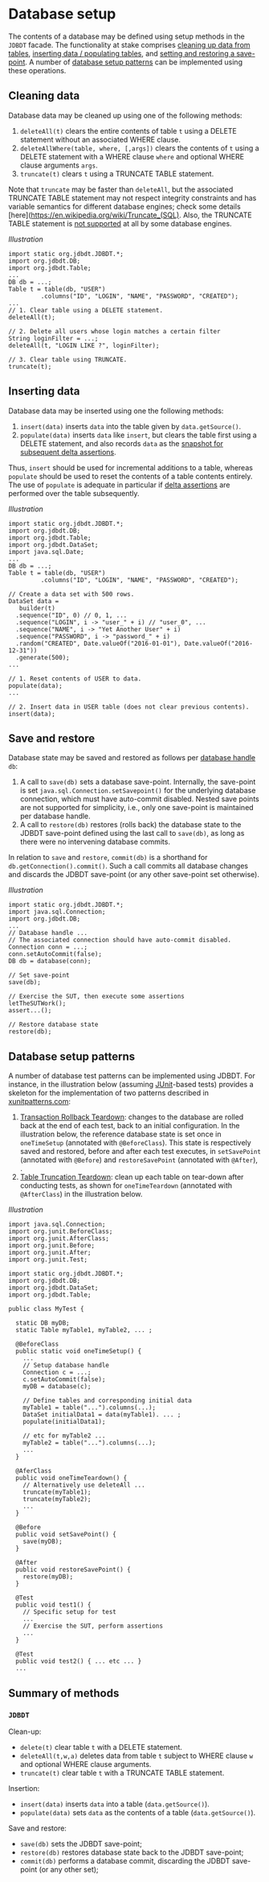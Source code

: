 # Database setup

The contents of a database may be defined using setup methods 
in the `JDBDT` facade. The functionality at stake comprises [cleaning up data from tables](DBSetup.html#Clean), [inserting data / populating tables](DBSetup.html#Insert), 
and [setting and restoring a save-point](DBSetup.html#SaveAndRestore).
A number of [database setup patterns](DBSetup.html#Patterns) can be
implemented using these operations.

## Cleaning data
<a name="Clean"></a>

Database data may be cleaned up using one of the following methods:

1. `deleteAll(t)` clears  the entire contents of table `t` using a DELETE statement without an associated
WHERE clause.
2. `deleteAllWhere(table, where, [,args])` clears the contents of `t` using a DELETE
statement with a WHERE clause `where` and optional WHERE clause arguments `args`.
3. `truncate(t)` clears `t` using a TRUNCATE TABLE statement.

Note that `truncate` may  be faster than `deleteAll`, but the associated TRUNCATE TABLE statement 
may not respect integrity constraints and has variable semantics 
for different database engines; check some details [here](https://en.wikipedia.org/wiki/Truncate_(SQL). 
Also, the TRUNCATE TABLE statement is [not supported](Compatibility.html#KnownIssues) at all by some database engines.

*Illustration*

    import static org.jdbdt.JDBDT.*;
    import org.jdbdt.DB;
    import org.jdbdt.Table;
    ...
    DB db = ...;
    Table t = table(db, "USER")
	         .columns("ID", "LOGIN", "NAME", "PASSWORD", "CREATED");
	...
	// 1. Clear table using a DELETE statement.
	deleteAll(t);
	
	// 2. Delete all users whose login matches a certain filter
	String loginFilter = ...;
	deleteAll(t, "LOGIN LIKE ?", loginFilter);
	
	// 3. Clear table using TRUNCATE.
	truncate(t);
	  
## Inserting data
<a name="Insert"></a>

Database data may be inserted using one the following methods:

1. `insert(data)` inserts `data` into the table given by `data.getSource()`.
2. `populate(data)` inserts `data` like `insert`, but clears the table first using a DELETE statement,
and also records `data` as the [snapshot for subsequent delta assertions](DBAssert.html#Snapshots).

Thus, `insert` should be used for incremental additions to a table, whereas
`populate` should be used to reset the contents of a table contents entirely. 
The use of `populate` is adequate in particular if [delta assertions](DBAssert.html) 
are performed over the table subsequently.

*Illustration*

    import static org.jdbdt.JDBDT.*;
    import org.jdbdt.DB;
    import org.jdbdt.Table;
    import org.jdbdt.DataSet;
    import java.sql.Date;
    ...
	DB db = ...;
	Table t = table(db, "USER")
	         .columns("ID", "LOGIN", "NAME", "PASSWORD", "CREATED");	
    
    // Create a data set with 500 rows.
    DataSet data = 
       builder(t)
      .sequence("ID", 0) // 0, 1, ... 
      .sequence("LOGIN", i -> "user_" + i) // "user_0", ...
      .sequence("NAME", i -> "Yet Another User" + i) 
      .sequence("PASSWORD", i -> "password_" + i) 
      .random("CREATED", Date.valueOf("2016-01-01"), Date.valueOf("2016-12-31"))
      .generate(500);
    ...
    
    // 1. Reset contents of USER to data.
    populate(data); 
    ...
    
    // 2. Insert data in USER table (does not clear previous contents).
    insert(data);

## Save and restore
<a name="SaveAndRestore"></a>

Database state may be saved and restored as follows per [database handle](DB.html) `db`:

1. A call to `save(db)` sets a database save-point. Internally, the 
save-point is set `java.sql.Connection.setSavepoint()` 
for the underlying database connection, which must have auto-commit
disabled. Nested save points are not supported for simplicity,
i.e., only one save-point is maintained per database handle.
2. A call to `restore(db)` restores (rolls back) the database state to the 
JDBDT save-point defined using the last call to `save(db)`,
as long as there were no intervening database commits.

In relation to `save` and `restore`, `commit(db)` is a shorthand for
`db.getConnection().commit()`. Such a call commits all database changes
and discards the JDBDT save-point (or any other save-point set otherwise).

*Illustration*

    import static org.jdbdt.JDBDT.*;
    import java.sql.Connection;
    import org.jdbdt.DB;
    ...
    // Database handle ...
    // The associated connection should have auto-commit disabled.
    Connection conn = ...;
    conn.setAutoCommit(false);
    DB db = database(conn);
    
    // Set save-point
    save(db);
    
    // Exercise the SUT, then execute some assertions  
    letTheSUTWork();
    assert...();
    
    // Restore database state
    restore(db);

    
## Database setup patterns

A number of database test patterns can be implemented using JDBDT. 
For instance, in the illustration below (assuming [JUnit](http://junit.org)-based tests) 
provides a skeleton for the implementation of two patterns described in [xunitpatterns.com](http://xunitpatterns.com):

1. [Transaction Rollback Teardown](http://xunitpatterns.com/Transaction%20Rollback%20Teardown.html):
changes to the database are rolled back at the end of each test, back to an initial configuration. In the illustration below, the reference database state is set once in `oneTimeSetup` (annotated with `@BeforeClass`). This state is respectively saved and restored, before and after each test executes,
in `setSavePoint` (annotated with `@Before`) and `restoreSavePoint` (annotated with `@After`), .
2. [Table Truncation Teardown](http://xunitpatterns.com/Table%20Truncation%20Teardown.html):
clean up each table on tear-down after conducting tests, as shown for `oneTimeTeardown` (annotated
with `@AfterClass`) in the illustration below.

*Illustration* 

	import java.sql.Connection;
	import org.junit.BeforeClass;
	import org.junit.AfterClass;
    import org.junit.Before;
	import org.junit.After;
	import org.junit.Test;

	import static org.jdbdt.JDBDT.*;
	import org.jdbdt.DB;
	import org.jdbdt.DataSet;
	import org.jdbdt.Table;
	
	public class MyTest {
	
	  static DB myDB;
	  static Table myTable1, myTable2, ... ;
	  
	  @BeforeClass 
	  public static void oneTimeSetup() {
	    ...
	    // Setup database handle
	    Connection c = ...;
	    c.setAutoCommit(false);
	    myDB = database(c);
	    
	    // Define tables and corresponding initial data
	    myTable1 = table("...").columns(...);
	    DataSet initialData1 = data(myTable1). ... ;
	    populate(initialData1);
	 
	    // etc for myTable2 ...
	    myTable2 = table("...").columns(...);
	    ...
	  }
	  
	  @AferClass
	  public void oneTimeTeardown() {
	    // Alternatively use deleteAll ...
	    truncate(myTable1);
	    truncate(myTable2);
	    ...
	  }
	  
	  @Before
	  public void setSavePoint() {
	    save(myDB);
	  }
	  
	  @After
	  public void restoreSavePoint() {
	    restore(myDB);
	  }
	  
	  @Test 
	  public void test1() {
	    // Specific setup for test
	    ...
	    // Exercise the SUT, perform assertions
	    ...
	  }
	  
	  @Test 
	  public void test2() { ... etc ... } 
	  ...
	 
	  
## Summary of methods
<a name="MethodReference"></a>

### `JDBDT`

Clean-up:

- `delete(t)` clear table `t` with a DELETE statement.
- `deleteAll(t,w,a)` deletes data from table `t` subject to WHERE clause `w` and optional
WHERE clause arguments.
- `truncate(t)` clear table `t` with a TRUNCATE TABLE statement.

Insertion:

- `insert(data)` inserts `data` into a table (`data.getSource()`).
- `populate(data)` sets `data` as the contents of a table (`data.getSource()`).

Save and restore:

- `save(db)` sets the JDBDT save-point;
- `restore(db)` restores database state back to the JDBDT save-point;
- `commit(db)` performs a database commit, discarding the JDBDT save-point (or any other set);
